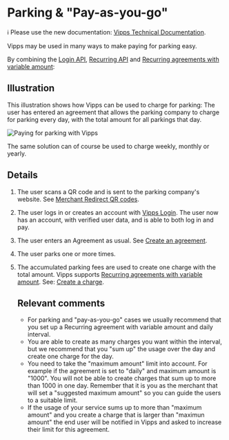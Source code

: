 <!-- START_METADATA
---
title: Parking
pagination_next: null
pagination_prev: null
---
END_METADATA -->

# Parking & "Pay-as-you-go"

<!-- START_COMMENT -->
ℹ️ Please use the new documentation:
[Vipps Technical Documentation](https://vippsas.github.io/vipps-developer-docs/).
<!-- END_COMMENT -->

Vipps may be used in many ways to make paying for parking easy.

By combining the
[Login API](https://vippsas.github.io/vipps-developer-docs/docs/APIs/login-api),
[Recurring API](https://vippsas.github.io/vipps-developer-docs/docs/APIs/recurring-api)
and
[Recurring agreements with variable amount](https://vippsas.github.io/vipps-developer-docs/docs/APIs/recurring-api/vipps-recurring-api#recurring-agreements-with-variable-amount):

## Illustration

This illustration shows how Vipps can be used to charge for parking:
The user has entered an agreement that allows the parking company to charge for
parking every day, with the total amount for all parkings that day.

![Paying for parking with Vipps](parking-recurring-flow.png)

The same solution can of course be used to charge weekly, monthly or yearly.

## Details

1. The user scans a QR code and is sent to the parking company's website.
   See [Merchant Redirect QR codes](https://vippsas.github.io/vipps-developer-docs/docs/APIs/qr-api/vipps-qr-api#merchant-redirect-qr-codes).
2. The user logs in or creates an account with
   [Vipps Login](https://vippsas.github.io/vipps-developer-docs/docs/APIs/login-api/vipps-login-api-howitworks).
   The user now has an account, with verified user data, and is able to both log in and pay.
3. The user enters an Agreement as usual. See
   [Create an agreement](https://vippsas.github.io/vipps-developer-docs/docs/APIs/recurring-api/vipps-recurring-api#create-an-agreement).
4. The user parks one or more times.
5. The accumulated parking fees are used to create one charge with the total amount.
   Vipps supports
   [Recurring agreements with variable amount](https://vippsas.github.io/vipps-developer-docs/docs/APIs/recurring-api/vipps-recurring-api#recurring-agreements-with-variable-amount).
   See:
   [Create a charge](https://vippsas.github.io/vipps-developer-docs/docs/APIs/recurring-api/vipps-recurring-api#create-a-charge).
   
   ## Relevant comments  
   * For parking and "pay-as-you-go" cases we usually recommend that you set up a Recurring agreement with variable amount and daily interval.
   * You are able to create as many charges you want within the interval, but we recommend that you "sum up" the usage over the day and create one charge for the day.
   * You need to take the "maximum amount" limit into account. For example if the agreement is set to "daily" and maximum amount is "1000". You will not be  able to create charges that sum up to more than 1000 in one day. Remember that it is you as the merchant that will set a "suggested maximum amount" so  you can guide the users to a suitable limit. 
   * If the usage of your service sums up to more than "maximum amount" and you create a charge that is larger than "maximun amount" the end user will be      notified in Vipps and asked to increase their limit for this agreement.

